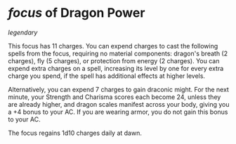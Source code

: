 # *focus* of Dragon Power
*legendary*

This focus has 11 charges. You can expend charges to cast the following spells from the focus, requiring no material components: dragon's breath (2 charges), fly (5 charges), or protection from energy (2 charges). You can expend extra charges on a spell, increasing its level by one for every extra charge you spend, if the spell has additional effects at higher levels.

Alternatively, you can expend 7 charges to gain draconic might. For the next minute, your Strength and Charisma scores each become 24, unless they are already higher, and dragon scales manifest across your body, giving you a +4 bonus to your AC. If you are wearing armor, you do not gain this bonus to your AC.

The focus regains 1d10 charges daily at dawn.
